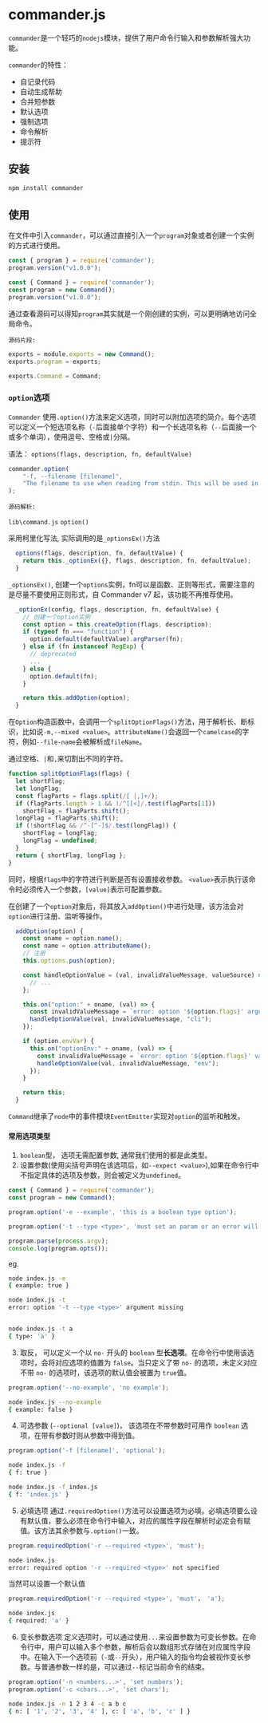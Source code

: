 # commander.js
`commander`是一个轻巧的`nodejs`模块，提供了用户命令行输入和参数解析强大功能。

`commander`的特性：

- 自记录代码
- 自动生成帮助
- 合并短参数
- 默认选项
- 强制选项​​
- 命令解析
- 提示符
  

## 安装
```bash
npm install commander
```

## 使用

在文件中引入`commander`，可以通过直接引入一个`program`对象或者创建一个实例的方式进行使用。

```js
const { program } = require('commander');
program.version("v1.0.0");
```

```js
const { Command } = require('commander');
const program = new Command();
program.version("v1.0.0");
```

通过查看源码可以得知`program`其实就是一个刚创建的实例，可以更明确地访问全局命令。

`源码片段:`
```js
exports = module.exports = new Command();
exports.program = exports;

exports.Command = Command;
```

### `option`选项
`Commander` 使用`.option()`方法来定义选项，同时可以附加选项的简介。每个选项可以定义一个短选项名称（`-`后面接单个字符）和一个长选项名称（`--`后面接一个或多个单词），使用逗号、空格或`|`分隔。


语法：
`options(flags, description, fn, defaultValue)`
```js
commander.option(
    "-f, --filename [filename]",
    "The filename to use when reading from stdin. This will be used in source-maps, errors etc."
);
```
`源码解析:`

`lib\command.js` `option()`

采用柯里化写法, 实际调用的是`_optionsEx()`方法
```js
  options(flags, description, fn, defaultValue) {
    return this._optionEx({}, flags, description, fn, defaultValue);
  }
```

`_optionsEx()`, 创建一个`options`实例，fn可以是函数、正则等形式，需要注意的是尽量不要使用正则形式，自 Commander v7 起，该功能不再推荐使用。
```js
  _optionEx(config, flags, description, fn, defaultValue) {
    // 创建一个option实例
    const option = this.createOption(flags, description);
    if (typeof fn === "function") {
      option.default(defaultValue).argParser(fn);
    } else if (fn instanceof RegExp) {
      // deprecated
      ...
    } else {
      option.default(fn);
    }

    return this.addOption(option);
  }
```
在`Option`构造函数中，会调用一个`splitOptionFlags()`方法，用于解析长、断标识，比如说`-m,--mixed <value>`。`attributeName()`会返回一个`camelcase`的字符，例如`--file-name`会被解析成`fileName`。

通过空格、`|`和`,`来切割出不同的字符。 
```js
function splitOptionFlags(flags) {
  let shortFlag;
  let longFlag;
  const flagParts = flags.split(/[ |,]+/);
  if (flagParts.length > 1 && !/^[[<]/.test(flagParts[1]))
    shortFlag = flagParts.shift();
  longFlag = flagParts.shift();
  if (!shortFlag && /^-[^-]$/.test(longFlag)) {
    shortFlag = longFlag;
    longFlag = undefined;
  }
  return { shortFlag, longFlag };
}
```
同时，根据`flags`中的字符进行判断是否有设置接收参数。 `<value>`表示执行该命令时必须传入一个参数，`[value]`表示可配置参数。


在创建了一个`option`对象后，将其放入`addOption()`中进行处理，该方法会对`option`进行注册、监听等操作。
```js
  addOption(option) {
    const oname = option.name();
    const name = option.attributeName();
    // 注册
    this.options.push(option);

    const handleOptionValue = (val, invalidValueMessage, valueSource) => {
      // ...
    };

    this.on("option:" + oname, (val) => {
      const invalidValueMessage = `error: option '${option.flags}' argument '${val}' is invalid.`;
      handleOptionValue(val, invalidValueMessage, "cli");
    });

    if (option.envVar) {
      this.on("optionEnv:" + oname, (val) => {
        const invalidValueMessage = `error: option '${option.flags}' value '${val}' from env '${option.envVar}' is invalid.`;
        handleOptionValue(val, invalidValueMessage, "env");
      });
    }

    return this;
  }
```
`Command`继承了`node`中的事件模块`EventEmitter`实现对`option`的监听和触发。



#### 常用选项类型

1. `boolean`型， 选项无需配置参数, 通常我们使用的都是此类型。
2. 设置参数(使用尖括号声明在该选项后，如`--expect <value>`),如果在命令行中不指定具体的选项及参数，则会被定义为`undefined`。

```js
const { Command } = require('commander');
const program = new Command();

program.option('-e --example', 'this is a boolean type option');

program.option('-t --type <type>', 'must set an param or an error will occur');

program.parse(process.argv);
console.log(program.opts());
```
eg.
```bash
node index.js -e
{ example: true }

node index.js -t
error: option '-t --type <type>' argument missing


node index.js -t a
{ type: 'a' }
```

3. 取反， 可以定义一个以 `no-` 开头的 `boolean` 型**长选项**。在命令行中使用该选项时，会将对应选项的值置为 `false`。当只定义了带 `no-` 的选项，未定义对应不带 `no-` 的选项时，该选项的默认值会被置为 `true`值。

```js
program.option('--no-example', 'no example');
```
```bash
node index.js --no-example
{ example: false }
```

4. 可选参数 (`--optional [value]`)， 该选项在不带参数时可用作 `boolean` 选项，在带有参数时则从参数中得到值。
```js
program.option('-f [filename]', 'optional');
```

```bash
node index.js -f
{ f: true }

node index.js -f index.js
{ f: 'index.js' }
```

5. 必填选项
通过`.requiredOption()`方法可以设置选项为必填。必填选项要么设有默认值，要么必须在命令行中输入，对应的属性字段在解析时必定会有赋值。该方法其余参数与`.option()`一致。
```js
program.requiredOption('-r --required <type>', 'must');
```
```bash
node index.js   
error: required option '-r --required <type>' not specified
```

当然可以设置一个默认值
```js
program.requiredOption('-r --required <type>', 'must'， 'a');
```
```bash
node index.js   
{ required: 'a' }
```

6. 变长参数选项
定义选项时，可以通过使用`...`来设置参数为可变长参数。在命令行中，用户可以输入多个参数，解析后会以数组形式存储在对应属性字段中。在输入下一个选项前（`-`或`--`开头），用户输入的指令均会被视作变长参数。与普通参数一样的是，可以通过`--`标记当前命令的结束。
```js
program.option('-n <numbers...>', 'set numbers');
program.option('-c <chars...>', 'set chars');
```

```bash
node index.js -n 1 2 3 4 -c a b c
{ n: [ '1', '2', '3', '4' ], c: [ 'a', 'b', 'c' ] }
```



